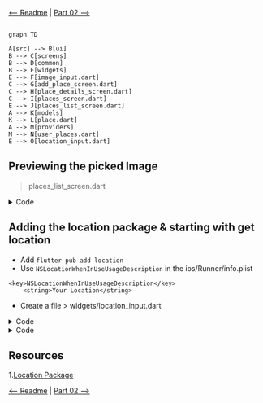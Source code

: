 [<-- Readme](https://github.com/PriyathamVarma/Learn-Flutter/blob/main/Native-App/README.md) | [Part 02 -->](https://github.com/PriyathamVarma/Learn-Flutter/blob/main/Native-App/Part-02.md)


```mermaid

graph TD

A[src] --> B[ui]
B --> C[screens]
B --> D[common]
B --> E[widgets]
E --> F[image_input.dart]
C --> G[add_place_screen.dart]
C --> H[place_details_screen.dart]
C --> I[places_screen.dart]
E --> J[places_list_screen.dart]
A --> K[models]
K --> L[place.dart]
A --> M[providers]
M --> N[user_places.dart]
E --> O[location_input.dart]

```

## Previewing the picked Image

> places_list_screen.dart

<details>
  <summary>Code</summary>

```dart

import 'package:flutter/material.dart';

import 'package:native_app/src/models/place.dart';
import 'package:native_app/src/ui/screens/place_details_screen.dart';

class PlacesList extends StatelessWidget {
  const PlacesList({super.key, required this.places});

  final List<Place> places;

  @override
  Widget build(BuildContext context) {
    if (places.isEmpty) {
      return Center(
        child: Text(
          'No places added yet',
          style: Theme.of(context).textTheme.bodyLarge!.copyWith(
                color: Theme.of(context).colorScheme.onBackground,
              ),
        ),
      );
    }

    return ListView.builder(
      itemCount: places.length,
      itemBuilder: (ctx, index) => ListTile(
        leading: CircleAvatar(
          radius: 26,
          backgroundImage: FileImage(places[index].image),
        ),
        title: Text(
          places[index].title,
          style: Theme.of(context).textTheme.titleMedium!.copyWith(
                color: Theme.of(context).colorScheme.onBackground,
              ),
        ),
        onTap: () {
          Navigator.of(context).push(
            MaterialPageRoute(
              builder: (ctx) => PlaceDetailScreen(place: places[index]),
            ),
          );
        },
      ),
    );
  }
}


```
  
</details>

## Adding the location package & starting with get location

- Add `flutter pub add location`
- Use `NSLocationWhenInUseUsageDescription` in the ios/Runner/info.plist

```
<key>NSLocationWhenInUseUsageDescription</key>
	<string>Your Location</string>
```
 - Create a file > widgets/location_input.dart


<details>
  <summary>Code</summary>

```dart

import 'package:flutter/material.dart';

class LocationInput extends StatefulWidget {
  const LocationInput({super.key});

  @override
  State<LocationInput> createState() {
    return _LocationInputState();
  }
}

class _LocationInputState extends State<LocationInput> {
  @override
  Widget build(BuildContext context) {
    return Column(
      children: [
        Container(
          height: 170,
          width: double.infinity,
          alignment: Alignment.center,
          decoration: BoxDecoration(
            border: Border.all(
              width: 1,
              color: Theme.of(context).colorScheme.primary.withOpacity(0.2),
            ),
          ),
          child: Text(
            'No location chosen',
            textAlign: TextAlign.center,
            style: Theme.of(context).textTheme.bodyLarge!.copyWith(
                  color: Theme.of(context).colorScheme.onBackground,
                ),
          ),
        ),
        Row(
          mainAxisAlignment: MainAxisAlignment.spaceEvenly,
          children: [
            TextButton.icon(
              icon: const Icon(Icons.location_on),
              label: const Text('Get Current Location'),
              onPressed: () {},
            ),
            TextButton.icon(
              icon: const Icon(Icons.map),
              label: const Text('Select on Map'),
              onPressed: () {},
            ),
          ],
        ),
      ],
    );
  }
}

```
  
</details>




<details>
  <summary>Code</summary>

```dart


```
  
</details>





## Resources

1.[Location Package](https://pub.dev/packages/location)



[<-- Readme](https://github.com/PriyathamVarma/Learn-Flutter/blob/main/Native-App/README.md) | [Part 02 -->](https://github.com/PriyathamVarma/Learn-Flutter/blob/main/Native-App/Part-02.md)
